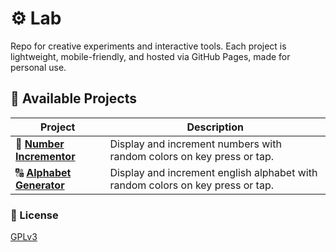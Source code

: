 # ⚙️ Lab

Repo for creative experiments and interactive tools. Each project is lightweight, mobile-friendly, and hosted via GitHub Pages, made for personal use.


## 🚀 Available Projects


| Project | Description |
|--------|-------------|
| 🔢 <a href="https://navchandar.github.io/lab/number/" target="_blank">**Number Incrementor**</a> | Display and increment numbers with random colors on key press or tap. |
| 🔠 <a href="https://navchandar.github.io/lab/alphabet/" target="_blank">**Alphabet Generator**</a> | Display and increment english alphabet with random colors on key press or tap. |



### 📑 License
[GPLv3](LICENSE)
